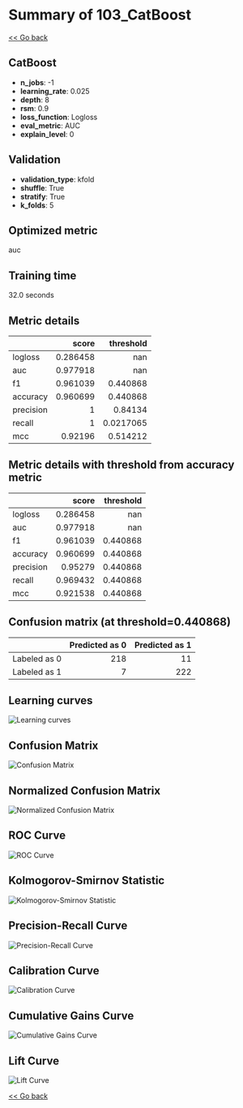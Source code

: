 # Summary of 103_CatBoost

[<< Go back](../README.md)


## CatBoost
- **n_jobs**: -1
- **learning_rate**: 0.025
- **depth**: 8
- **rsm**: 0.9
- **loss_function**: Logloss
- **eval_metric**: AUC
- **explain_level**: 0

## Validation
 - **validation_type**: kfold
 - **shuffle**: True
 - **stratify**: True
 - **k_folds**: 5

## Optimized metric
auc

## Training time

32.0 seconds

## Metric details
|           |    score |   threshold |
|:----------|---------:|------------:|
| logloss   | 0.286458 | nan         |
| auc       | 0.977918 | nan         |
| f1        | 0.961039 |   0.440868  |
| accuracy  | 0.960699 |   0.440868  |
| precision | 1        |   0.84134   |
| recall    | 1        |   0.0217065 |
| mcc       | 0.92196  |   0.514212  |


## Metric details with threshold from accuracy metric
|           |    score |   threshold |
|:----------|---------:|------------:|
| logloss   | 0.286458 |  nan        |
| auc       | 0.977918 |  nan        |
| f1        | 0.961039 |    0.440868 |
| accuracy  | 0.960699 |    0.440868 |
| precision | 0.95279  |    0.440868 |
| recall    | 0.969432 |    0.440868 |
| mcc       | 0.921538 |    0.440868 |


## Confusion matrix (at threshold=0.440868)
|              |   Predicted as 0 |   Predicted as 1 |
|:-------------|-----------------:|-----------------:|
| Labeled as 0 |              218 |               11 |
| Labeled as 1 |                7 |              222 |

## Learning curves
![Learning curves](learning_curves.png)
## Confusion Matrix

![Confusion Matrix](confusion_matrix.png)


## Normalized Confusion Matrix

![Normalized Confusion Matrix](confusion_matrix_normalized.png)


## ROC Curve

![ROC Curve](roc_curve.png)


## Kolmogorov-Smirnov Statistic

![Kolmogorov-Smirnov Statistic](ks_statistic.png)


## Precision-Recall Curve

![Precision-Recall Curve](precision_recall_curve.png)


## Calibration Curve

![Calibration Curve](calibration_curve_curve.png)


## Cumulative Gains Curve

![Cumulative Gains Curve](cumulative_gains_curve.png)


## Lift Curve

![Lift Curve](lift_curve.png)



[<< Go back](../README.md)
